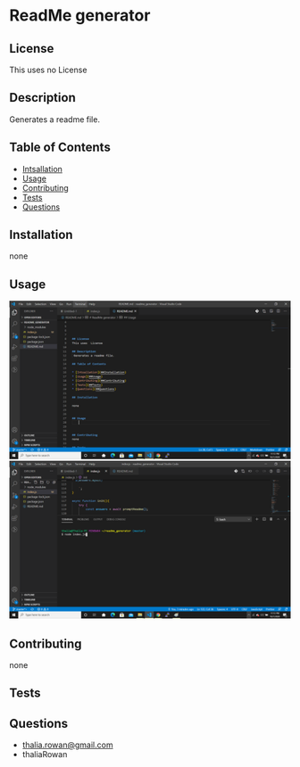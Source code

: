 
    
# ReadMe generator




## License
This uses no License
    
## Description
 Generates a readme file.
    
## Table of Contents

* [Intsallation](##Installation)
* [Usage](##Usage)
* [Contributing](##Contributing)
* [Tests](##Tests)
* [Questions](##Questions)

## Installation

none
    
    
## Usage

![](./assets/rg.png)
![](./assets/rg2.png)


    
## Contributing
none

## Tests

## Questions

* thalia.rowan@gmail.com
* thaliaRowan
    
    
